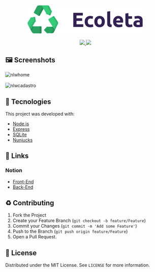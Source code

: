 <h3 align="center">

![Ecoleta](/public/assets/logo.svg)


</h3>
<p align="center">
  <a href="https://rocketseat.com.br">
    <img src="https://img.shields.io/badge/Made%20by-Rocketseat-brightgreen&style=flat&logo">
  </a>
  <a>
  <img src="https://img.shields.io/github/license/lucaspassini/NLW-Ecoleta?style=flat&logo">
</p>
  
  

## 🖼 Screenshots

![nlwhome](https://user-images.githubusercontent.com/47937044/84118444-64281f00-aa09-11ea-977a-b0ada14305cd.png)
<br></br>
![nlwcadastro](https://user-images.githubusercontent.com/47937044/84118455-68543c80-aa09-11ea-8f7f-825913e277bd.png)


## 🚀 Tecnologies

This project was developed with:

- [Node.js](https://nodejs.org/en/)
- [Express](https://expressjs.com/)
- [SQLite](https://www.sqlite.org/index.html)
- [Nunjucks](https://mozilla.github.io/nunjucks/)

## 🔗 Links 

### Notion
- [Front-End](https://www.notion.so/Front-end-7c8a1a9a6df547058f1473f899a3b9c4)
- [Back-End](https://www.notion.so/Back-end-a5747fd6bfa34e799e6e0ded51f5ec63)



## :recycle: Contributing

1. Fork the Project
2. Create your Feature Branch (`git checkout -b feature/Feature`)
3. Commit your Changes (`git commit -m 'Add some Feature'`)
4. Push to the Branch (`git push origin feature/Feature`)
5. Open a Pull Request.



## 📝 License

Distributed under the MIT License. See `LICENSE` for more information.
